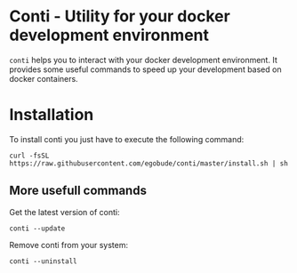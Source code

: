 Conti - Utility for your docker development environment
=================== 

```conti``` helps you to interact with your docker development environment. It provides some useful commands to speed up your development based on docker containers. 

# Installation

To install conti you just have to execute the following command:

```curl -fsSL https://raw.githubusercontent.com/egobude/conti/master/install.sh | sh```

## More usefull commands

Get the latest version of conti:

```conti --update```

Remove conti from your system:

```conti --uninstall```
